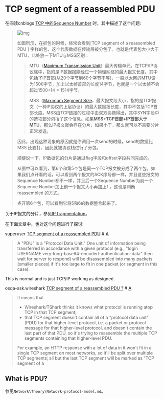 # TCP segment of a reassembled PDU

在阅读cnblogs [TCP 中的Sequence Number](https://www.cnblogs.com/JenningsMao/p/9487252.html) 时，其中描述了这个问题:

> ![img](https://images2018.cnblogs.com/blog/1117030/201808/1117030-20180816144943928-2101697501.png)
>
> 如图所示，在抓包的时候，经常会看到[TCP segment of a reassembled PDU ] 字样的包，这个代表数据在传输层被分包了。也就是代表包大小大于MTU，此处放一下MTU与MSS区别：
>
> > MTU（[Maximum Transmission Unit](https://en.wikipedia.org/wiki/Maximum_transmission_unit)）最大传输单元，在TCP/IP协议族中，指的是IP数据报能经过一个物理网络的最大报文长度，其中包括了IP首部(从20个字节到60个字节不等)，一般以太网的MTU设为1500字节，加上以太帧首部的长度14字节，也就是一个以太帧不会超过1500+14 = 1514字节。
> >
> > MSS（[Maximum Segment Size](https://en.wikipedia.org/wiki/Maximum_segment_size)，最大报文段大小，指的是TCP报文（一种IP协议的上层协议）的最大数据报长度，其中不包括TCP首部长度。MSS由TCP链接的过程中由双方协商得出，其中SYN字段中的选项部分包括了这个信息。如果**MSS+TCP首部+IP首部大于MTU**，那么IP报文就会存在分片，如果小于，那么就可以不需要分片正常发送。
>
> 因此，出现这种现象的原因就是你调用一次send的时候，send的数据比 MSS 还要打，因此就被协议栈进行了分包。
>
> 顺便说一下，IP数据包的分片是通过flag字段和offset字段共同完成的。
>
> 从图中可以看到，第6个和第5个包是同一个TCP报文被分成了两个包。如果我们点开看的话，可以看到两个报文的ACK序号都一样，并且这些报文的Sequence Number都不一样，并且后一个Sequence Number为前一个Sequence Number加上前一个报文大小再加上1 。这也是判断reassembled 的方式。
>
> 点开第6个包，可以看到它将5和6的数据整合起来了。

关于IP报文的分片，参见[IP fragmentation](https://en.wikipedia.org/wiki/IP_fragmentation)。

在下面文章中，也对这个问题进行了探讨:

superuser [TCP segment of a reassembled PDU](https://superuser.com/questions/255157/tcp-segment-of-a-reassembled-pdu) # [A](https://superuser.com/a/255160)

> A "PDU" is a "Protocol Data Unit." One unit of information being transferred in accordance with a given protocol (e.g., "login USERNAME very-long-base64-encoded-authentication-data" then wait for server to respond) will be disassembled into many packets (smaller pieces) if it's too large to fit in one packet (or segment in this case).

This is normal and is just TCP/IP working as designed.

osqa-ask.wireshark [TCP segment of a reassembled PDU ?](https://osqa-ask.wireshark.org/questions/58186/tcp-segment-of-a-reassembled-pdu) # [A](https://osqa-ask.wireshark.org/questions/58186/tcp-segment-of-a-reassembled-pdu/58197)

> It means that
>
> - Wireshark/TShark thinks it knows what protocol is running atop TCP in that TCP segment;
> - that TCP segment doesn't contain all of a "protocol data unit" (PDU) for that higher-level protocol, i.e. a packet or protocol message for that higher-level protocol, and doesn't contain the last part of that PDU, so it's trying to reassemble the multiple TCP segments containing that higher-level PDU.
>
> For example, an HTTP response with a lot of data in it won't fit in a single TCP segment on most networks, so it'll be split over multiple TCP segments; all but the last TCP segment will be marked as "TCP segment of a

## What is PDU?

参见`Network\Theory\Network-protocol-model.md`。









